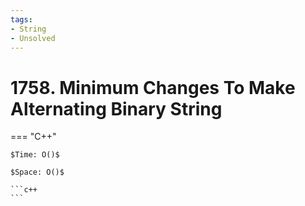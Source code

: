 ```yaml
---
tags:
- String
- Unsolved
---
```



# 1758. Minimum Changes To Make Alternating Binary String

=== "C++"

    $Time: O()$

    $Space: O()$

    ```c++
    ```